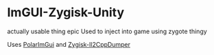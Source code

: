 # ImGUI-Zygisk-Unity
 actually usable thing epic
Used to inject into game using zygote thingy

Uses [PolarImGui](https://github.com/Polarmods/PolarImGui) and [Zygisk-Il2CppDumper](https://github.com/Perfare/Zygisk-Il2CppDumper)
